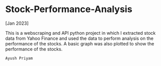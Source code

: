 # Stock-Performance-Analysis
[Jan 2023]

This is a webscraping and API python project in which I extracted stock data from Yahoo Finance and used the data to perform analysis on the performance of the stocks. A basic graph was also plotted to show the performance of the stocks.

`Ayush Priyam`